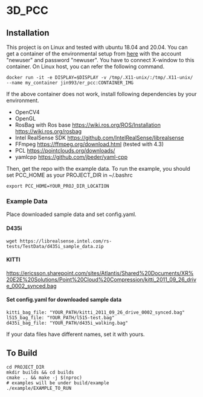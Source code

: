 # 3D_PCC

## Installation
This project is on Linux and tested with ubuntu 18.04 and 20.04. You can get a container of the environmental setup
from [here](https://hub.docker.com/repository/docker/jin993/er_pcc) with the account "newuser" and password "newuser".
You have to connect X-window to this container. On Linux host, you can refer the following command.
```
docker run -it -e DISPLAY=$DISPLAY -v /tmp/.X11-unix/:/tmp/.X11-unix/ --name my_container jin993/er_pcc:CONTAINER_IMG
```

If the above container does not work, install following dependencies by your environment.
- OpenCV4
- OpenGL
- RosBag with Ros base https://wiki.ros.org/ROS/Installation https://wiki.ros.org/rosbag
- Intel RealSense SDK https://github.com/IntelRealSense/librealsense
- FFmpeg https://ffmpeg.org/download.html (tested with 4.3)
- PCL https://pointclouds.org/downloads/
- yamlcpp https://github.com/jbeder/yaml-cpp

Then, get the repo with the example data.
To run the example, you should set PCC_HOME as your PROJECT_DIR in ~/.bashrc
```
export PCC_HOME=YOUR_PROJ_DIR_LOCATION
```

### Example Data
Place downloaded sample data and set config.yaml.
#### D435i
```
wget https://librealsense.intel.com/rs-tests/TestData/d435i_sample_data.zip
```

#### KITTI
https://ericsson.sharepoint.com/sites/Atlantis/Shared%20Documents/XR%20E2E%20Solutions/Point%20Cloud%20Compression/kitti_2011_09_26_drive_0002_synced.bag

#### Set config.yaml for downloaded sample data
```
kitti_bag_file: "YOUR_PATH/kitti_2011_09_26_drive_0002_synced.bag"
l515_bag_file: "YOUR_PATH/l515-test.bag"
d435i_bag_file: "YOUR_PATH/d435i_walking.bag"
```

If your data files have different names, set it with yours.


## To Build
```
cd PROJECT_DIR
mkdir builds && cd builds
cmake .. && make -j $(nproc)
# examples will be under build/example
./example/EXAMPLE_TO_RUN
```

